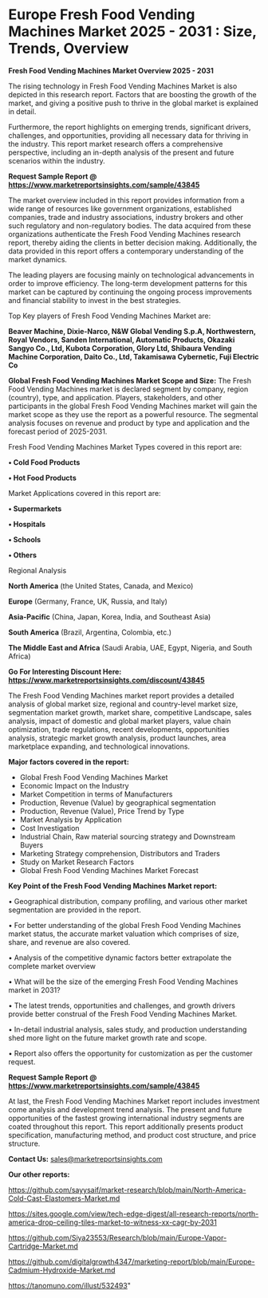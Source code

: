 # Europe Fresh Food Vending Machines Market 2025 - 2031 : Size, Trends, Overview

<Strong> Fresh Food Vending Machines Market Overview 2025 - 2031</strong>

The rising technology in Fresh Food Vending Machines Market is also depicted in this research report. Factors that are boosting the growth of the market, and giving a positive push to thrive in the global market is explained in detail.

Furthermore, the report highlights on emerging trends, significant drivers, challenges, and opportunities, providing all necessary data for thriving in the industry. This report market research offers a comprehensive perspective, including an in-depth analysis of the present and future scenarios within the industry.

<strong>Request Sample Report @ <a href=https://www.marketreportsinsights.com/sample/43845>https://www.marketreportsinsights.com/sample/43845</a></strong>

The market overview included in this report provides information from a wide range of resources like government organizations, established companies, trade and industry associations, industry brokers and other such regulatory and non-regulatory bodies. The data acquired from these organizations authenticate the Fresh Food Vending Machines research report, thereby aiding the clients in better decision making. Additionally, the data provided in this report offers a contemporary understanding of the market dynamics.

The leading players are focusing mainly on technological advancements in order to improve efficiency. The long-term development patterns for this market can be captured by continuing the ongoing process improvements and financial stability to invest in the best strategies.

Top Key players of Fresh Food Vending Machines Market are:

<strong>Beaver Machine, Dixie-Narco, N&W Global Vending S.p.A, Northwestern, Royal Vendors, Sanden International, Automatic Products, Okazaki Sangyo Co., Ltd, Kubota Corporation, Glory Ltd, Shibaura Vending Machine Corporation, Daito Co., Ltd, Takamisawa Cybernetic, Fuji Electric Co</strong>

<strong><b>Global Fresh Food Vending Machines Market Scope and Size:</b></strong>
The Fresh Food Vending Machines market is declared segment by company, region (country), type, and application. Players, stakeholders, and other participants in the global Fresh Food Vending Machines market will gain the market scope as they use the report as a powerful resource. The segmental analysis focuses on revenue and product by type and application and the forecast period of 2025-2031.

Fresh Food Vending Machines Market Types covered in this report are:

<strong>•  Cold Food Products

•  Hot Food Products</strong>

Market Applications covered in this report are:

<strong>•  Supermarkets

•  Hospitals

•  Schools

•  Others</strong> 

Regional Analysis

<strong>North America</strong> (the United States, Canada, and Mexico)

<strong>Europe</strong> (Germany, France, UK, Russia, and Italy)

<strong>Asia-Pacific</strong> (China, Japan, Korea, India, and Southeast Asia)

<strong>South America</strong> (Brazil, Argentina, Colombia, etc.)

<strong>The Middle East and Africa</strong> (Saudi Arabia, UAE, Egypt, Nigeria, and South Africa)

<strong>Go For Interesting Discount Here: <a href=https://www.marketreportsinsights.com/discount/43845>https://www.marketreportsinsights.com/discount/43845</a></strong>

The Fresh Food Vending Machines market report provides a detailed analysis of global market size, regional and country-level market size, segmentation market growth, market share, competitive Landscape, sales analysis, impact of domestic and global market players, value chain optimization, trade regulations, recent developments, opportunities analysis, strategic market growth analysis, product launches, area marketplace expanding, and technological innovations.

<strong><b>Major factors covered in the report:</b></strong>
<ul>
  <li>Global Fresh Food Vending Machines Market </li>
  <li>Economic Impact on the Industry</li>
  <li>Market Competition in terms of Manufacturers</li>
  <li>Production, Revenue (Value) by geographical segmentation</li>
  <li>Production, Revenue (Value), Price Trend by Type</li>
  <li>Market Analysis by Application</li>
  <li>Cost Investigation</li>
  <li>Industrial Chain, Raw material sourcing strategy and Downstream Buyers</li>
  <li>Marketing Strategy comprehension, Distributors and Traders</li>
  <li>Study on Market Research Factors</li>
  <li>Global Fresh Food Vending Machines Market Forecast</li>
</ul>

<strong><b>Key Point of the Fresh Food Vending Machines Market report:</b></strong>

• Geographical distribution, company profiling, and various other market segmentation are provided in the report.

• For better understanding of the global Fresh Food Vending Machines market status, the accurate market valuation which comprises of size, share, and revenue are also covered.

• Analysis of the competitive dynamic factors better extrapolate the complete market overview

• What will be the size of the emerging Fresh Food Vending Machines market in 2031?

• The latest trends, opportunities and challenges, and growth drivers provide better construal of the Fresh Food Vending Machines Market.

• In-detail industrial analysis, sales study, and production understanding shed more light on the future market growth rate and scope.

• Report also offers the opportunity for customization as per the customer request.

<strong>Request Sample Report @ <a href=https://www.marketreportsinsights.com/sample/43845>https://www.marketreportsinsights.com/sample/43845</a></strong>

At last, the Fresh Food Vending Machines Market report includes investment come analysis and development trend analysis. The present and future opportunities of the fastest growing international industry segments are coated throughout this report. This report additionally presents product specification, manufacturing method, and product cost structure, and price structure.

<strong>Contact Us:</strong>
sales@marketreportsinsights.com

<strong>Our other reports:</strong>

<a href=https://github.com/sayysaif/market-research/blob/main/North-America-Cold-Cast-Elastomers-Market.md>https://github.com/sayysaif/market-research/blob/main/North-America-Cold-Cast-Elastomers-Market.md</a>

<a href=https://sites.google.com/view/tech-edge-digest/all-research-reports/north-america-drop-ceiling-tiles-market-to-witness-xx-cagr-by-2031>https://sites.google.com/view/tech-edge-digest/all-research-reports/north-america-drop-ceiling-tiles-market-to-witness-xx-cagr-by-2031</a>

<a href=https://github.com/Siya23553/Research/blob/main/Europe-Vapor-Cartridge-Market.md>https://github.com/Siya23553/Research/blob/main/Europe-Vapor-Cartridge-Market.md</a>

<a href=https://github.com/digitalgrowth4347/marketing-report/blob/main/Europe-Cadmium-Hydroxide-Market.md>https://github.com/digitalgrowth4347/marketing-report/blob/main/Europe-Cadmium-Hydroxide-Market.md</a>

<a href=https://tanomuno.com/illust/532493>https://tanomuno.com/illust/532493</a>"
